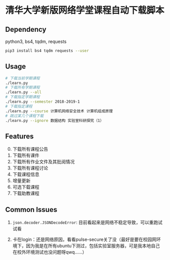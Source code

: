 # 清华大学新版网络学堂课程自动下载脚本

## Dependency

python3, bs4, tqdm, requests

```bash
pip3 install bs4 tqdm requests --user
```

## Usage

```bash
# 下载当前学期课程
./learn.py
# 下载所有学期课程
./learn.py --all
# 下载指定学期课程
./learn.py --semester 2018-2019-1
# 下载指定课程
./learn.py --course 计算机网络安全技术 计算机组成原理
# 跳过某几个课程下载
./learn.py --ignore 数据结构 实验室科研探究（1）
```

## Features

0. 下载所有课程公告
1. 下载所有课件
2. 下载所有作业文件及其批阅情况
3. 下载所有课程讨论
4. 下载课程信息
5. 增量更新
6. 可选下载课程
7. 下载助教课程

## Common Issues

1. `json.decoder.JSONDecodeError`: 目前看起来是网络不稳定导致，可以重跑试试看

2. 卡在login：还是网络原因，看看pulse-secure关了没（最好是要在校园网环境下，因为我是在所有ubuntu下测过，包括实验室服务器，可是我本地自己在校外环境测试也没问题呀qwq……）
